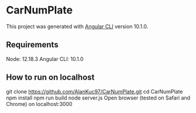 # CarNumPlate

This project was generated with [Angular CLI](https://github.com/angular/angular-cli) version 10.1.0.

## Requirements

Node: 12.18.3
Angular CLI: 10.1.0

## How to run on localhost

git clone https://github.com/AlanKuc97/CarNumPlate.git
cd CarNumPlate
npm install
npm run build
node server.js
Open browser (tested on Safari and Chrome) on localhost:3000
